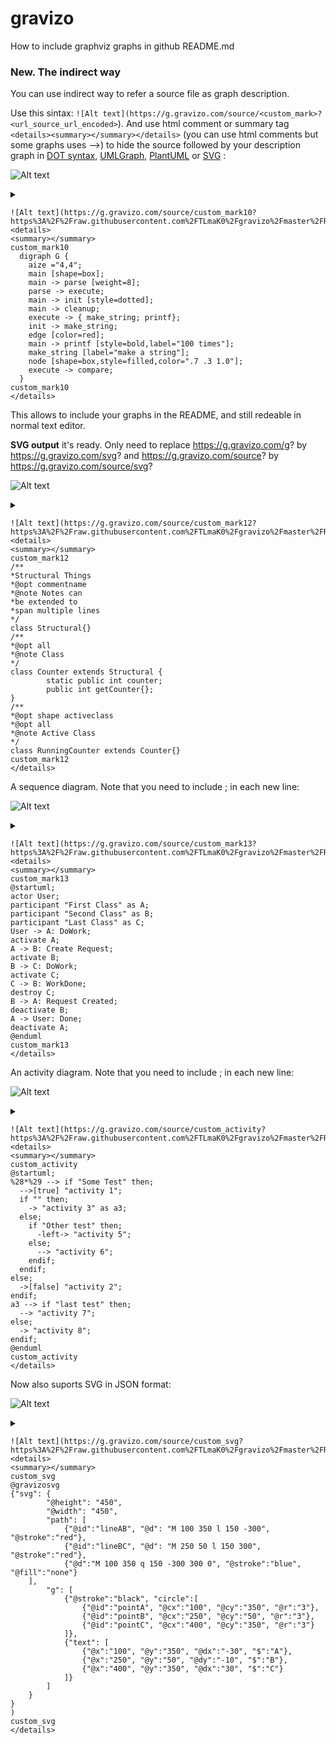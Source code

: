 gravizo
=======

How to include graphviz graphs in github README.md

### New. The indirect way ###
You can use indirect way to refer a source file as graph description. 

Use this sintax: ```![Alt text](https://g.gravizo.com/source/<custom_mark>?<url_source_url_encoded>```). And use html comment or summary tag ```<details><summary></summary></details>``` (you can use html comments but some graphs uses -->) to hide the source followed by your description graph in [DOT syntax](https://en.wikipedia.org/wiki/DOT_(graph_description_language)), [UMLGraph](http://www.umlgraph.org/doc/cd-intro.html), [PlantUML](http://plantuml.sourceforge.net/sequence.html) or [SVG](https://en.wikipedia.org/wiki/Scalable_Vector_Graphics) :

![Alt text](https://g.gravizo.com/source/custom_mark10?https%3A%2F%2Fraw.githubusercontent.com%2FTLmaK0%2Fgravizo%2Fmaster%2FREADME.md)

<details> 
<summary></summary>
custom_mark10
  digraph G {
    aize ="4,4";
    main [shape=box];
    main -> parse [weight=8];
    parse -> execute;
    main -> init [style=dotted];
    main -> cleanup;
    execute -> { make_string; printf};
    init -> make_string;
    edge [color=red];
    main -> printf [style=bold,label="100 times"];
    make_string [label="make a string"];
    node [shape=box,style=filled,color=".7 .3 1.0"];
    execute -> compare;
  }
custom_mark10
</details>

```
![Alt text](https://g.gravizo.com/source/custom_mark10?https%3A%2F%2Fraw.githubusercontent.com%2FTLmaK0%2Fgravizo%2Fmaster%2FREADME.md)
<details> 
<summary></summary>
custom_mark10
  digraph G {
    aize ="4,4";
    main [shape=box];
    main -> parse [weight=8];
    parse -> execute;
    main -> init [style=dotted];
    main -> cleanup;
    execute -> { make_string; printf};
    init -> make_string;
    edge [color=red];
    main -> printf [style=bold,label="100 times"];
    make_string [label="make a string"];
    node [shape=box,style=filled,color=".7 .3 1.0"];
    execute -> compare;
  }
custom_mark10
</details>
```

This allows to include your graphs in the README, and still redeable in normal text editor.

**SVG output** it's ready. Only need to replace https://g.gravizo.com/g? by https://g.gravizo.com/svg? and https://g.gravizo.com/source? by https://g.gravizo.com/source/svg?

![Alt text](https://g.gravizo.com/source/custom_mark12?https%3A%2F%2Fraw.githubusercontent.com%2FTLmaK0%2Fgravizo%2Fmaster%2FREADME.md?3)

<details> 
<summary></summary>
custom_mark12
/** 
*Structural Things
*@opt commentname
*@note Notes can
*be extended to
*span multiple lines
*/
class Structural{}
/**
*@opt all
*@note Class
*/
class Counter extends Structural {
        static public int counter;
        public int getCounter%28%29;
}
/**
*@opt shape activeclass
*@opt all
*@note Active Class
*/
class RunningCounter extends Counter{}
custom_mark12
</details>

```
![Alt text](https://g.gravizo.com/source/custom_mark12?https%3A%2F%2Fraw.githubusercontent.com%2FTLmaK0%2Fgravizo%2Fmaster%2FREADME.md)
<details> 
<summary></summary>
custom_mark12
/** 
*Structural Things
*@opt commentname
*@note Notes can
*be extended to
*span multiple lines
*/
class Structural{}
/**
*@opt all
*@note Class
*/
class Counter extends Structural {
        static public int counter;
        public int getCounter{};
}
/**
*@opt shape activeclass
*@opt all
*@note Active Class
*/
class RunningCounter extends Counter{}
custom_mark12
</details>
```

A sequence diagram. Note that you need to include ; in each new line:

![Alt text](https://g.gravizo.com/source/custom_mark13?https%3A%2F%2Fraw.githubusercontent.com%2FTLmaK0%2Fgravizo%2Fmaster%2FREADME.md?1)
<details> 
<summary></summary>
custom_mark13
@startuml;
actor User;
participant "First Class" as A;
participant "Second Class" as B;
participant "Last Class" as C;
User -> A: DoWork;
activate A;
A -> B: Create Request;
activate B;
B -> C: DoWork;
activate C;
C -> B: WorkDone;
destroy C;
B -> A: Request Created;
deactivate B;
A -> User: Done;
deactivate A;
@enduml
custom_mark13
</details>

```
![Alt text](https://g.gravizo.com/source/custom_mark13?https%3A%2F%2Fraw.githubusercontent.com%2FTLmaK0%2Fgravizo%2Fmaster%2FREADME.md)
<details> 
<summary></summary>
custom_mark13
@startuml;
actor User;
participant "First Class" as A;
participant "Second Class" as B;
participant "Last Class" as C;
User -> A: DoWork;
activate A;
A -> B: Create Request;
activate B;
B -> C: DoWork;
activate C;
C -> B: WorkDone;
destroy C;
B -> A: Request Created;
deactivate B;
A -> User: Done;
deactivate A;
@enduml
custom_mark13
</details>
```

An activity diagram. Note that you need to include ; in each new line:

![Alt text](https://g.gravizo.com/source/custom_activity?https%3A%2F%2Fraw.githubusercontent.com%2FTLmaK0%2Fgravizo%2Fmaster%2FREADME.md?1)
<details> 
<summary></summary>
custom_activity
@startuml;
%28*%29 --> if "Some Test" then;
  -->[true] "activity 1";
  if "" then;
    -> "activity 3" as a3;
  else;
    if "Other test" then;
      -left-> "activity 5";
    else;
      --> "activity 6";
    endif;
  endif;
else;
  ->[false] "activity 2";
endif;
a3 --> if "last test" then;
  --> "activity 7";
else;
  -> "activity 8";
endif;
@enduml
custom_activity
</details>

```
![Alt text](https://g.gravizo.com/source/custom_activity?https%3A%2F%2Fraw.githubusercontent.com%2FTLmaK0%2Fgravizo%2Fmaster%2FREADME.md)
<details> 
<summary></summary>
custom_activity
@startuml;
%28*%29 --> if "Some Test" then;
  -->[true] "activity 1";
  if "" then;
    -> "activity 3" as a3;
  else;
    if "Other test" then;
      -left-> "activity 5";
    else;
      --> "activity 6";
    endif;
  endif;
else;
  ->[false] "activity 2";
endif;
a3 --> if "last test" then;
  --> "activity 7";
else;
  -> "activity 8";
endif;
@enduml
custom_activity
</details>
```

Now also suports SVG in JSON format:

![Alt text](https://g.gravizo.com/source/custom_svg?https%3A%2F%2Fraw.githubusercontent.com%2FTLmaK0%2Fgravizo%2Fmaster%2FREADME.md?1)
<details> 
<summary></summary>
custom_svg
@gravizosvg
{"svg": {
		"@height": "450",
		"@width": "450", 
		"path": [
			{"@id":"lineAB", "@d": "M 100 350 l 150 -300", "@stroke":"red"},
			{"@id":"lineBC", "@d": "M 250 50 l 150 300", "@stroke":"red"},
			{"@d":"M 100 350 q 150 -300 300 0", "@stroke":"blue", "@fill":"none"}
    ],
		"g": [
			{"@stroke":"black", "circle":[  
				{"@id":"pointA", "@cx":"100", "@cy":"350", "@r":"3"},
				{"@id":"pointB", "@cx":"250", "@cy":"50", "@r":"3"},
				{"@id":"pointC", "@cx":"400", "@cy":"350", "@r":"3"}
			]},
			{"text": [
				{"@x":"100", "@y":"350", "@dx":"-30", "$":"A"},
				{"@x":"250", "@y":"50", "@dy":"-10", "$":"B"},
				{"@x":"400", "@y":"350", "@dx":"30", "$":"C"}
			]}
		]
	}
}
)
custom_svg
</details>

```
![Alt text](https://g.gravizo.com/source/custom_svg?https%3A%2F%2Fraw.githubusercontent.com%2FTLmaK0%2Fgravizo%2Fmaster%2FREADME.md)
<details> 
<summary></summary>
custom_svg
@gravizosvg
{"svg": {
		"@height": "450",
		"@width": "450", 
		"path": [
			{"@id":"lineAB", "@d": "M 100 350 l 150 -300", "@stroke":"red"},
			{"@id":"lineBC", "@d": "M 250 50 l 150 300", "@stroke":"red"},
			{"@d":"M 100 350 q 150 -300 300 0", "@stroke":"blue", "@fill":"none"}
    ],
		"g": [
			{"@stroke":"black", "circle":[  
				{"@id":"pointA", "@cx":"100", "@cy":"350", "@r":"3"},
				{"@id":"pointB", "@cx":"250", "@cy":"50", "@r":"3"},
				{"@id":"pointC", "@cx":"400", "@cy":"350", "@r":"3"}
			]},
			{"text": [
				{"@x":"100", "@y":"350", "@dx":"-30", "$":"A"},
				{"@x":"250", "@y":"50", "@dy":"-10", "$":"B"},
				{"@x":"400", "@y":"350", "@dx":"30", "$":"C"}
			]}
		]
	}
}
)
custom_svg
</details>
```
